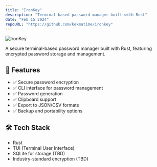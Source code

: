```yaml
---
title: "IronKey"
description: "Terminal-based password manager built with Rust"
date: "Feb 15 2024"
repoURL: "https://github.com/kekmatime/ironkey"
---
```


![IronKey](/ironkey.jpg)

A secure terminal-based password manager built with Rust, featuring encrypted password storage and management.

## 🔐 Features

- ✅ Secure password encryption
- ✅ CLI interface for password management
- ✅ Password generation
- ✅ Clipboard support
- ✅ Export to JSON/CSV formats
- ✅ Backup and portability options

## 🛠️ Tech Stack

- Rust
- TUI (Terminal User Interface)
- SQLite for storage (TBD)
- Industry-standard encryption (TBD)